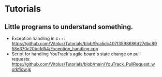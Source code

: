 # Tutorials
Little programs to understand something.
------------------
* Exception handling in c++: https://github.com/Vitolus/Tutorials/blob/9ca5dc407f3598686d27dbc8958e370c20bcfd54/Exception_handling.cpp
* Script for handling YouTrack's agile board's state change on pull requests: https://github.com/Vitolus/Tutorials/blob/main/YouTrack_PullRequest_workflow.js
